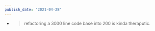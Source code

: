 ```yaml
---
publish_date: '2021-04-28'
---
```


- > refactoring a 3000 line code base into 200 is kinda theraputic.
